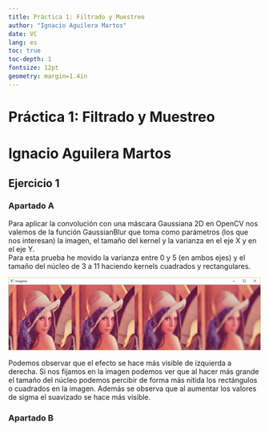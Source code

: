 ```yaml
---
title: Práctica 1: Filtrado y Muestreo
author: "Ignacio Aguilera Martos"
date: VC
lang: es
toc: true
toc-depth: 1
fontsize: 12pt
geometry: margin=1.4in
---
```


# Práctica 1: Filtrado y Muestreo
# Ignacio Aguilera Martos

## Ejercicio 1

### Apartado A
Para aplicar la convolución con una máscara Gaussiana 2D en OpenCV nos valemos de la función GaussianBlur que toma como parámetros (los que nos interesan) la imagen, el tamaño del kernel y la varianza en el eje X y en el eje Y.  
Para esta prueba he movido la varianza entre 0 y 5 (en ambos ejes) y el tamaño del núcleo de 3 a 11 haciendo kernels cuadrados y rectangulares.

![GaussianBlur](./Imagenes/1A.png)

Podemos observar que el efecto se hace más visible de izquierda a derecha. Si nos fijamos en la imagen podemos ver que al hacer más grande el tamaño del núcleo podemos percibir de forma más nítida los rectángulos o cuadrados en la imagen. Además se observa que al aumentar los valores de sigma el suavizado se hace más visible.

### Apartado B
